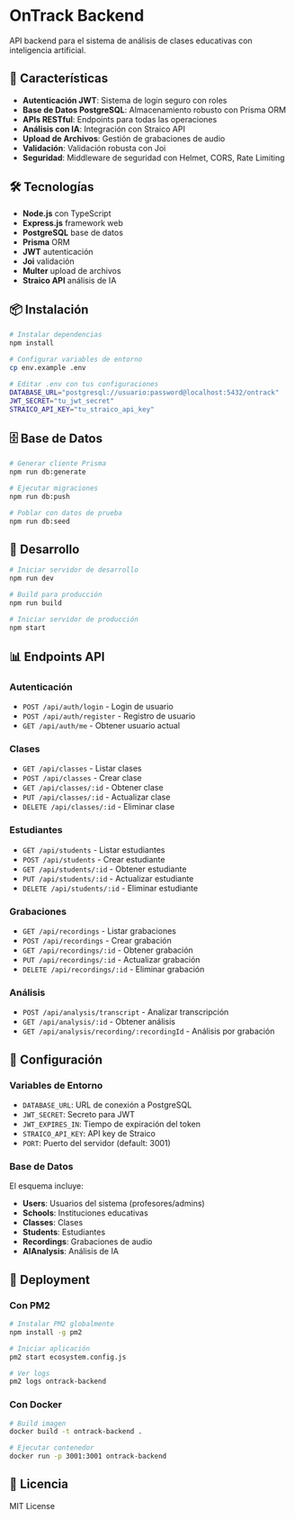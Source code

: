 # OnTrack Backend

API backend para el sistema de análisis de clases educativas con inteligencia artificial.

## 🚀 Características

- **Autenticación JWT**: Sistema de login seguro con roles
- **Base de Datos PostgreSQL**: Almacenamiento robusto con Prisma ORM
- **APIs RESTful**: Endpoints para todas las operaciones
- **Análisis con IA**: Integración con Straico API
- **Upload de Archivos**: Gestión de grabaciones de audio
- **Validación**: Validación robusta con Joi
- **Seguridad**: Middleware de seguridad con Helmet, CORS, Rate Limiting

## 🛠️ Tecnologías

- **Node.js** con TypeScript
- **Express.js** framework web
- **PostgreSQL** base de datos
- **Prisma** ORM
- **JWT** autenticación
- **Joi** validación
- **Multer** upload de archivos
- **Straico API** análisis de IA

## 📦 Instalación

```bash
# Instalar dependencias
npm install

# Configurar variables de entorno
cp env.example .env

# Editar .env con tus configuraciones
DATABASE_URL="postgresql://usuario:password@localhost:5432/ontrack"
JWT_SECRET="tu_jwt_secret"
STRAICO_API_KEY="tu_straico_api_key"
```

## 🗄️ Base de Datos

```bash
# Generar cliente Prisma
npm run db:generate

# Ejecutar migraciones
npm run db:push

# Poblar con datos de prueba
npm run db:seed
```

## 🚀 Desarrollo

```bash
# Iniciar servidor de desarrollo
npm run dev

# Build para producción
npm run build

# Iniciar servidor de producción
npm start
```

## 📊 Endpoints API

### Autenticación
- `POST /api/auth/login` - Login de usuario
- `POST /api/auth/register` - Registro de usuario
- `GET /api/auth/me` - Obtener usuario actual

### Clases
- `GET /api/classes` - Listar clases
- `POST /api/classes` - Crear clase
- `GET /api/classes/:id` - Obtener clase
- `PUT /api/classes/:id` - Actualizar clase
- `DELETE /api/classes/:id` - Eliminar clase

### Estudiantes
- `GET /api/students` - Listar estudiantes
- `POST /api/students` - Crear estudiante
- `GET /api/students/:id` - Obtener estudiante
- `PUT /api/students/:id` - Actualizar estudiante
- `DELETE /api/students/:id` - Eliminar estudiante

### Grabaciones
- `GET /api/recordings` - Listar grabaciones
- `POST /api/recordings` - Crear grabación
- `GET /api/recordings/:id` - Obtener grabación
- `PUT /api/recordings/:id` - Actualizar grabación
- `DELETE /api/recordings/:id` - Eliminar grabación

### Análisis
- `POST /api/analysis/transcript` - Analizar transcripción
- `GET /api/analysis/:id` - Obtener análisis
- `GET /api/analysis/recording/:recordingId` - Análisis por grabación

## 🔧 Configuración

### Variables de Entorno

- `DATABASE_URL`: URL de conexión a PostgreSQL
- `JWT_SECRET`: Secreto para JWT
- `JWT_EXPIRES_IN`: Tiempo de expiración del token
- `STRAICO_API_KEY`: API key de Straico
- `PORT`: Puerto del servidor (default: 3001)

### Base de Datos

El esquema incluye:
- **Users**: Usuarios del sistema (profesores/admins)
- **Schools**: Instituciones educativas
- **Classes**: Clases
- **Students**: Estudiantes
- **Recordings**: Grabaciones de audio
- **AIAnalysis**: Análisis de IA

## 🚀 Deployment

### Con PM2

```bash
# Instalar PM2 globalmente
npm install -g pm2

# Iniciar aplicación
pm2 start ecosystem.config.js

# Ver logs
pm2 logs ontrack-backend
```

### Con Docker

```bash
# Build imagen
docker build -t ontrack-backend .

# Ejecutar contenedor
docker run -p 3001:3001 ontrack-backend
```

## 📝 Licencia

MIT License